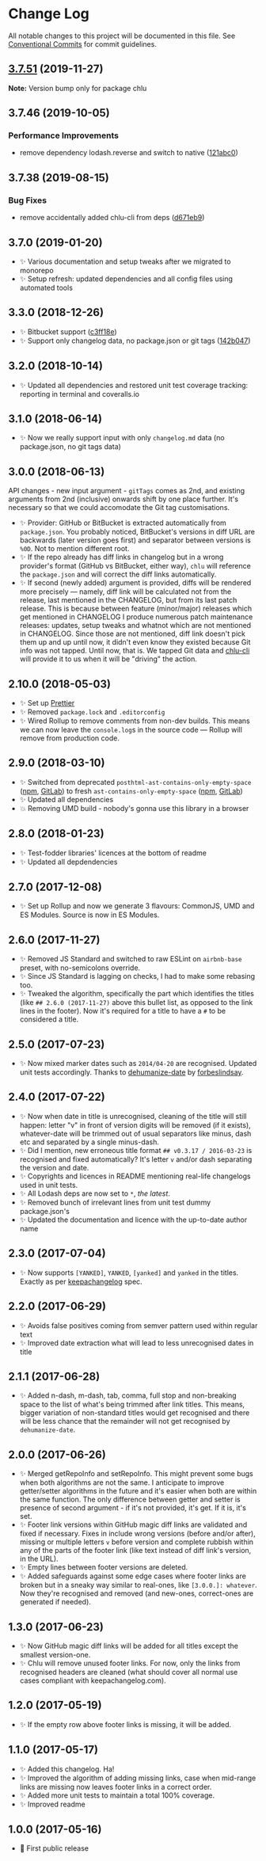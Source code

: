 # Change Log

All notable changes to this project will be documented in this file.
See [Conventional Commits](https://conventionalcommits.org) for commit guidelines.

## [3.7.51](https://gitlab.com/codsen/codsen/compare/chlu@3.7.50...chlu@3.7.51) (2019-11-27)

**Note:** Version bump only for package chlu





## 3.7.46 (2019-10-05)

### Performance Improvements

- remove dependency lodash.reverse and switch to native ([121abc0](https://gitlab.com/codsen/codsen/commit/121abc0))

## 3.7.38 (2019-08-15)

### Bug Fixes

- remove accidentally added chlu-cli from deps ([d671eb9](https://gitlab.com/codsen/codsen/commit/d671eb9))

## 3.7.0 (2019-01-20)

- ✨ Various documentation and setup tweaks after we migrated to monorepo
- ✨ Setup refresh: updated dependencies and all config files using automated tools

## 3.3.0 (2018-12-26)

- ✨ Bitbucket support ([c3ff18e](https://gitlab.com/codsen/codsen/tree/master/packages/chlu/commits/c3ff18e))
- ✨ Support only changelog data, no package.json or git tags ([142b047](https://gitlab.com/codsen/codsen/tree/master/packages/chlu/commits/142b047))

## 3.2.0 (2018-10-14)

- ✨ Updated all dependencies and restored unit test coverage tracking: reporting in terminal and coveralls.io

## 3.1.0 (2018-06-14)

- ✨ Now we really support input with only `changelog.md` data (no package.json, no git tags data)

## 3.0.0 (2018-06-13)

API changes - new input argument - `gitTags` comes as 2nd, and existing arguments from 2nd (inclusive) onwards shift by one place further.
It's necessary so that we could accomodate the Git tag customisations.

- ✨ Provider: GitHub or BitBucket is extracted automatically from `package.json`. You probably noticed, BitBucket's versions in diff URL are backwards (later version goes first) and separator between versions is `%0D`. Not to mention different root.
- ✨ If the repo already has diff links in changelog but in a wrong provider's format (GitHub vs BitBucket, either way), `chlu` will reference the `package.json` and will correct the diff links automatically.
- ✨ If second (newly added) argument is provided, diffs will be rendered more precisely — namely, diff link will be calculated not from the release, last mentioned in the CHANGELOG, but from its last patch release. This is because between feature (minor/major) releases which get mentioned in CHANGELOG I produce numerous patch maintenance releases: updates, setup tweaks and whatnot which are not mentioned in CHANGELOG. Since those are not mentioned, diff link doesn't pick them up and up until now, it didn't even know they existed because Git info was not tapped. Until now, that is. We tapped Git data and [chlu-cli](https://www.npmjs.com/package/chlu-cli) will provide it to us when it will be "driving" the action.

## 2.10.0 (2018-05-03)

- ✨ Set up [Prettier](https://prettier.io)
- ✨ Removed `package.lock` and `.editorconfig`
- ✨ Wired Rollup to remove comments from non-dev builds. This means we can now leave the `console.log`s in the source code — Rollup will remove from production code.

## 2.9.0 (2018-03-10)

- ✨ Switched from deprecated `posthtml-ast-contains-only-empty-space` ([npm](https://www.npmjs.com/package/posthtml-ast-contains-only-empty-space), [GitLab](https://gitlab.com/codsen/codsen/tree/master/packages/posthtml-ast-contains-only-empty-space)) to fresh `ast-contains-only-empty-space` ([npm](https://www.npmjs.com/package/ast-contains-only-empty-space), [GitLab](https://gitlab.com/codsen/codsen/tree/master/packages/ast-contains-only-empty-space))
- ✨ Updated all dependencies
- 💥 Removing UMD build - nobody's gonna use this library in a browser

## 2.8.0 (2018-01-23)

- ✨ Test-fodder libraries' licences at the bottom of readme
- ✨ Updated all depdendencies

## 2.7.0 (2017-12-08)

- ✨ Set up Rollup and now we generate 3 flavours: CommonJS, UMD and ES Modules. Source is now in ES Modules.

## 2.6.0 (2017-11-27)

- ✨ Removed JS Standard and switched to raw ESLint on `airbnb-base` preset, with no-semicolons override.
- ✨ Since JS Standard is lagging on checks, I had to make some rebasing too.
- ✨ Tweaked the algorithm, specifically the part which identifies the titles (like `## 2.6.0 (2017-11-27)` above this bullet list, as opposed to the link lines in the footer). Now it's required for a title to have a `#` to be considered a title.

## 2.5.0 (2017-07-23)

- ✨ Now mixed marker dates such as `2014/04-20` are recognised. Updated unit tests accordingly. Thanks to [dehumanize-date](https://github.com/ForbesLindesay/dehumanize-date/commit/7b4a27477a2bfdb614a4eb74c7972d5eea529480) by [forbeslindsay](https://github.com/ForbesLindesay).

## 2.4.0 (2017-07-22)

- ✨ Now when date in title is unrecognised, cleaning of the title will still happen: letter "v" in front of version digits will be removed (if it exists), whatever-date will be trimmed out of usual separators like minus, dash etc and separated by a single minus-dash.
- ✨ Did I mention, new erroneous title format `## v0.3.17 / 2016-03-23` is recognised and fixed automatically? It's letter `v` and/or dash separating the version and date.
- ✨ Copyrights and licences in README mentioning real-life changelogs used in unit tests.
- ✨ All Lodash deps are now set to `*`, _the latest_.
- ✨ Removed bunch of irrelevant lines from unit test dummy package.json's
- ✨ Updated the documentation and licence with the up-to-date author name

## 2.3.0 (2017-07-04)

- ✨ Now supports `[YANKED]`, `YANKED`, `[yanked]` and `yanked` in the titles. Exactly as per [keepachangelog](http://keepachangelog.com/) spec.

## 2.2.0 (2017-06-29)

- ✨ Avoids false positives coming from semver pattern used within regular text
- ✨ Improved date extraction what will lead to less unrecognised dates in title

## 2.1.1 (2017-06-28)

- ✨ Added n-dash, m-dash, tab, comma, full stop and non-breaking space to the list of what's being trimmed after link titles. This means, bigger variation of non-standard titles would get recognised and there will be less chance that the remainder will not get recognised by `dehumanize-date`.

## 2.0.0 (2017-06-26)

- ✨ Merged getRepoInfo and setRepoInfo. This might prevent some bugs when both algorithms are not the same. I anticipate to improve getter/setter algorithms in the future and it's easier when both are within the same function. The only difference between getter and setter is presence of second argument - if it's not provided, it's get. If it is, it's set.
- ✨ Footer link versions within GitHub magic diff links are validated and fixed if necessary. Fixes in include wrong versions (before and/or after), missing or multiple letters `v` before version and complete rubbish within any of the parts of the footer link (like text instead of diff link's version, in the URL).
- ✨ Empty lines between footer versions are deleted.
- ✨ Added safeguards against some edge cases where footer links are broken but in a sneaky way similar to real-ones, like `[3.0.0.]: whatever`. Now they're recognised and removed (and new-ones, correct-ones are generated if needed).

## 1.3.0 (2017-06-23)

- ✨ Now GitHub magic diff links will be added for all titles except the smallest version-one.
- ✨ Chlu will remove unused footer links. For now, only the links from recognised headers are cleaned (what should cover all normal use cases compliant with keepachangelog.com).

## 1.2.0 (2017-05-19)

- ✨ If the empty row above footer links is missing, it will be added.

## 1.1.0 (2017-05-17)

- ✨ Added this changelog. Ha!
- ✨ Improved the algorithm of adding missing links, case when mid-range links are missing now leaves footer links in a correct order.
- ✨ Added more unit tests to maintain a total 100% coverage.
- ✨ Improved readme

## 1.0.0 (2017-05-16)

- 🌟 First public release
